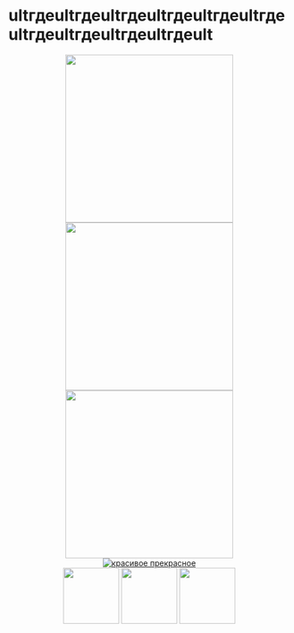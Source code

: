 # ultгдеultгдеultгдеultгдеultгдеultгдеultгдеultгдеultгдеultгдеult
<div id="header" align="center">
    <img src="https://psv4.userapi.com/c236331/u450673500/docs/d14/f9e038c8f2ac/bttv_hlam-512px-7.gif?extra=fQXsnWEZly6XaETpZHaT8WY7ULgeK2bHcEMrozmOSocUFgFwkM43VwPYoU0-JysNwK7oRvUgBDFw-JMLTPxlrcwWIrCNvxXfIr5CeLYIN04OCPKplbTgaO1rxugzWtzH4k1R1hIpVdXGxVHBkgCCfkb-KA" width="300">
  <img src="https://cdn.humoraf.ru/wp-content/uploads/2018/08/gifki-spokojnoj-nochi-2.gif" width="300"/>
  <img src="https://psv4.userapi.com/c236331/u450673500/docs/d14/f9e038c8f2ac/bttv_hlam-512px-7.gif?extra=fQXsnWEZly6XaETpZHaT8WY7ULgeK2bHcEMrozmOSocUFgFwkM43VwPYoU0-JysNwK7oRvUgBDFw-JMLTPxlrcwWIrCNvxXfIr5CeLYIN04OCPKplbTgaO1rxugzWtzH4k1R1hIpVdXGxVHBkgCCfkb-KA" width="300">
</div>
  

        
<div id="badges" align="center">
  <a href="https://vk.com/go_fnck_stnpid">
    <img src="https://icon-icons.com/ru/%D0%B7%D0%BD%D0%B0%D1%87%D0%BE%D0%BA/%D0%BA%D0%BE%D1%84%D0%B5-%D0%92%D0%9A/48776" alt="красивое прекрасное"/>
  </a>
</div>

    
<div id="header" align="center">
  <img src="https://psv4.userapi.com/c237331/u450673500/docs/d13/9363de65f651/kit.gif?extra=2_OFQfit6l6VVKslCA8YrTYYgNPbQ2UXfLO26Fxv2x9C_xUEjHbAk59p6FnwURyLv0oSrGPz84qTc6YeQm74XRQ5ULAFS7FQa7M0_heXhmcTCRiaePDFuz1oqQKvu45s1NqwskUWpjG37grjB3-jC10LDg" width="100"/>
  <img src="https://psv4.userapi.com/c236331/u450673500/docs/d5/c19347bedb28/froggi-dyorgaet-rukami.gif?extra=5aiCcgxWwiBKIUF5SpNoZ4UNMfBe6NsTHgQ5HjuVsbSaBwpyDqpMs6MIfCLWTo4XnzEnIh8DVD2f-HgBrEs98QnONIgjfoAXzrfqp-NPnIJSlzqoHNPjA0Rk7fJI14iv9Ivg3IwDrSJdllo9oY9R4Q8jpQ" width="100">
  <img src="https://psv4.userapi.com/c237131/u450673500/docs/d3/4f92a859f71c/misha.gif?extra=B2tUR-N6A6sKJlUmaMxfufJ52kl7xU1CaFFVONQip1M4H1pTzaGER0Y6JHgMUdRUXQWkaTDpHePK_JQQOslL9lSL-dkwI74leUn-pv387-34q3dfgBLXnD9vYygddzHdP39LCWXUeoy-fKw8PFEfDjhzsA" width="100"/>
</div>
